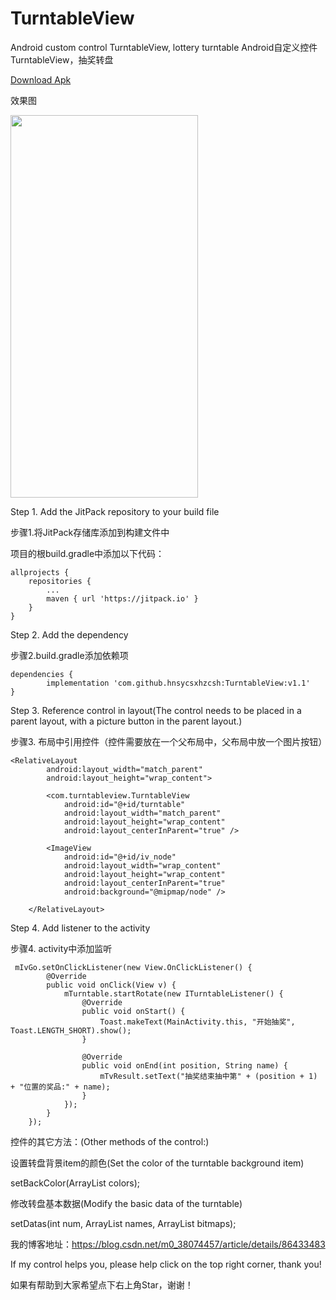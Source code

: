 # TurntableView
Android custom control TurntableView, lottery turntable Android自定义控件TurntableView，抽奖转盘

<a href="https://github.com/hnsycsxhzcsh/TurntableView/blob/master/myres/turntableview.apk">Download Apk</a>

效果图

<img src="https://github.com/hnsycsxhzcsh/TurntableView/blob/master/myres/turntableview.gif" width="300" height="612">

Step 1. Add the JitPack repository to your build file

步骤1.将JitPack存储库添加到构建文件中

项目的根build.gradle中添加以下代码：

	allprojects {
		repositories {
			...
			maven { url 'https://jitpack.io' }
		}
	}

Step 2. Add the dependency

步骤2.build.gradle添加依赖项

	dependencies {
	        implementation 'com.github.hnsycsxhzcsh:TurntableView:v1.1'
	}
  
Step 3. Reference control in layout(The control needs to be placed in a parent layout, with a picture button in the parent layout.)
  
步骤3. 布局中引用控件（控件需要放在一个父布局中，父布局中放一个图片按钮）

    <RelativeLayout
            android:layout_width="match_parent"
            android:layout_height="wrap_content">

            <com.turntableview.TurntableView
                android:id="@+id/turntable"
                android:layout_width="match_parent"
                android:layout_height="wrap_content"
                android:layout_centerInParent="true" />

            <ImageView
                android:id="@+id/iv_node"
                android:layout_width="wrap_content"
                android:layout_height="wrap_content"
                android:layout_centerInParent="true"
                android:background="@mipmap/node" />

        </RelativeLayout>
       
Step 4. Add listener to the activity

步骤4. activity中添加监听

     mIvGo.setOnClickListener(new View.OnClickListener() {
            @Override
            public void onClick(View v) {
                mTurntable.startRotate(new ITurntableListener() {
                    @Override
                    public void onStart() {
                        Toast.makeText(MainActivity.this, "开始抽奖", Toast.LENGTH_SHORT).show();
                    }

                    @Override
                    public void onEnd(int position, String name) {
                        mTvResult.setText("抽奖结束抽中第" + (position + 1) + "位置的奖品:" + name);
                    }
                });
            }
        });
        
控件的其它方法：(Other methods of the control:)

设置转盘背景item的颜色(Set the color of the turntable background item)

setBackColor(ArrayList<Integer> colors);
  
修改转盘基本数据(Modify the basic data of the turntable)

setDatas(int num, ArrayList<String> names, ArrayList<Bitmap> bitmaps);
	
我的博客地址：https://blog.csdn.net/m0_38074457/article/details/86433483

If my control helps you, please help click on the top right corner, thank you!

如果有帮助到大家希望点下右上角Star，谢谢！

